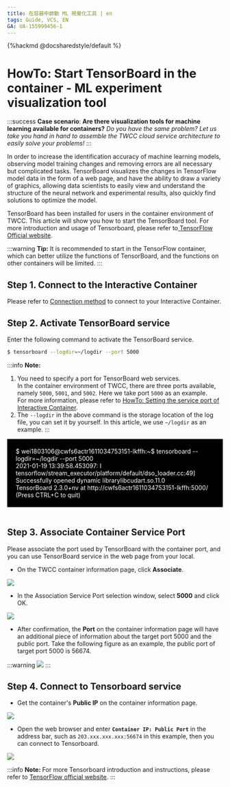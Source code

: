 ```yaml
---
title: 在容器中啟動 ML 視覺化工具 | en
tags: Guide, VCS, EN
GA: UA-155999456-1
---
```


{%hackmd @docsharedstyle/default %}

# HowTo: Start TensorBoard in the container - ML experiment visualization tool

:::success
<i class="fa fa-star" aria-hidden="true"></i> **Case scenario**: **Are there visualization tools for machine learning available for containers?**
*Do you have the same problem? Let us take you hand in hand to assemble the TWCC cloud service architecture to easily solve your problems!*
:::

In order to increase the identification accuracy of machine learning models, observing model training changes and removing errors are all necessary but complicated tasks. TensorBoard visualizes the changes in TensorFlow model data in the form of a web page, and have the ability to draw a variety of graphics, allowing data scientists to easily view and understand the structure of the neural network and experimental results, also quickly find solutions to optimize the model.

TensorBoard has been installed for users in the container environment of TWCC. This article will show you how to start the TensorBoard tool. For more introduction and usage of Tensorboard, please refer to[ TensorFlow Official website](https://www.tensorflow.org/tensorboard).

:::warning
<i class="fa fa-lightbulb-o fa-20" aria-hidden="true"></i> **Tip:**
It is recommended to start in the TensorFlow container, which can better utilize the functions of TensorBoard, and the functions on other containers will be limited.
:::


## Step 1. Connect to the Interactive Container

Please refer to [<ins>Connection method</ins>](https://man.twcc.ai/@twccdocs/SJlZnSOaN?type=view#%E4%BD%BF%E7%94%A8-Jupyter-Notebook) to connect to your Interactive Container.


## Step 2. Activate TensorBoard service

Enter the following command to activate the TensorBoard service.

```bash
$ tensorboard --logdir=~/logdir --port 5000
```

:::info
<i class="fa fa-paperclip fa-20" aria-hidden="true"></i> **Note:**
1. You need to specify a port for TensorBoard web services. <br>In the container environment of TWCC, there are three ports available, namely `5000`, `5001`, and `5002`. Here we take port `5000` as an example. <br>For more information, please refer to [<ins>HowTo: Setting the service port of Interactive Container</ins>](https://www.twcc.ai/doc?page=howto-ccs-config-service-port). 
3. The `--logdir` in the above command is the storage location of the log file, you can set it by yourself. In this article, we use `~/logdir` as an example.
:::

<div style="background-color:black;color:white;padding:20px;">
$ wei1803106@cwfs6actr1611034753151-lkffh:~$ tensorboard --logdir=~/logdir --port 5000
<br>2021-01-19 13:39:58.453097: I tensorflow/stream_executor/platform/default/dso_loader.cc:49] Successfully opened dynamic librarylibcudart.so.11.0
<br>TensorBoard 2.3.0+nv at http://cwfs6actr1611034753151-lkffh:5000/ (Press CTRL+C to quit)
</div>
<br>
 

## Step 3. Associate Container Service Port

Please associate the port used by TensorBoard with the container port, and you can use TensorBoard service in the web page from your local.

- On the TWCC container information page, click **Associate**.

![](https://cos.twcc.ai/SYS-MANUAL/uploads/upload_89aeaf9804fa985f97c53a9079df84a1.png)

- In the Association Service Port selection window, select **5000** and click OK.

![](https://cos.twcc.ai/SYS-MANUAL/uploads/upload_68fc744ec4a0630942f6a1c3e0b32544.png)


- After confirmation, the **Port** on the container information page will have an additional piece of information about the target port 5000 and the public port. Take the following figure as an example, the public port of target port 5000 is 56674.

:::warning
![](https://cos.twcc.ai/SYS-MANUAL/uploads/upload_99e217be234e88b2d6bfa1652d157d1b.png)
:::

## Step 4. Connect to Tensorboard service
- Get the container's **Public IP** on the container information page.

![](https://cos.twcc.ai/SYS-MANUAL/uploads/upload_a972e0bb5cd199a1fb3d38ea2cfc7d4b.png)

- Open the web browser and enter **`Container IP: Public Port`** in the address bar, such as `203.xxx.xxx.xxx:56674` in this example, then you can connect to Tensorboard.

![](https://cos.twcc.ai/SYS-MANUAL/uploads/upload_1981c171cbb4ecec90e38ace7b6d47a1.png)


:::info
<i class="fa fa-paperclip fa-20" aria-hidden="true"></i> **Note:**
For more Tensorboard introduction and instructions, please refer to [<ins> TensorFlow official website</ins>](https://www.tensorflow.org/tensorboard).
:::
